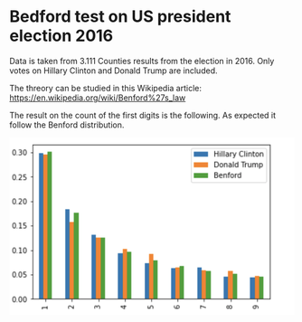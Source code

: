# Bedford test on US president election 2016

Data is taken from 3.111 Counties results from the election in 2016. Only votes on Hillary Clinton and Donald Trump are included.

The threory can be studied in this Wikipedia article: https://en.wikipedia.org/wiki/Benford%27s_law

The result on the count of the first digits is the following. As expected it follow the Benford distribution. 

![](https://github.com/henrikbol/benford_elec/blob/main/chart.png "Benford chart")
